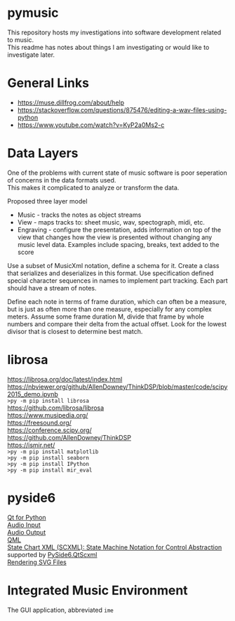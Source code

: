 # pymusic
This repository hosts my investigations into software development related to music.<br>
This readme has notes about things I am investigating or would like to investigate later.


# General Links
* https://muse.dillfrog.com/about/help
* https://stackoverflow.com/questions/875476/editing-a-wav-files-using-python
* https://www.youtube.com/watch?v=KyP2a0Ms2-c


# Data Layers
One of the problems with current state of music software is poor seperation of concerns in the data formats used.<br>
This makes it complicated to analyze or transform the data.<br>

Proposed three layer model
* Music - tracks the notes as object streams
* View - maps tracks to: sheet music, wav, spectograph, midi, etc.
* Engraving - configure the presentation, adds information on top of the view that changes how the view is presented without changing any music level data. Examples include spacing, breaks, text added to the score

Use a subset of MusicXml notation, define a schema for it.
Create a class that serializes and deserializes in this format.
Use specification defined special character sequences in names to implement part tracking.
Each part should have a stream of notes.

Define each note in terms of frame duration, which can often be a measure, but is just as often more than one measure, especially for any complex meters.
Assume some frame duration M, divide that frame by whole numbers and compare their delta from the actual offset.
Look for the lowest divisor that is closest to determine best match.


# librosa
https://librosa.org/doc/latest/index.html<br>
https://nbviewer.org/github/AllenDowney/ThinkDSP/blob/master/code/scipy2015_demo.ipynb<br>
`>py -m pip install librosa`<br>
https://github.com/librosa/librosa<br>
https://www.musipedia.org/<br>
https://freesound.org/<br>
https://conference.scipy.org/<br>
https://github.com/AllenDowney/ThinkDSP<br>
https://ismir.net/<br>
`>py -m pip install matplotlib`<br>
`>py -m pip install seaborn`<br>
`>py -m pip install IPython`<br>
`>py -m pip install mir_eval`<br>


# pyside6
[Qt for Python](https://doc.qt.io/qtforpython-6/index.html)<br>
[Audio Input](https://doc.qt.io/qt-6/qml-qtmultimedia-audioinput.html)<br>
[Audio Output](https://doc.qt.io/qt-6/qml-qtmultimedia-audiooutput.html)<br>
[QML](https://doc.qt.io/qtforpython-6/PySide6/QtQml/index.html#module-PySide6.QtQml)<br>
[State Chart XML (SCXML): State Machine Notation for Control Abstraction](https://www.w3.org/TR/scxml/) supported by [PySide6.QtScxml](https://doc.qt.io/qtforpython-6/PySide6/QtScxml/index.html#module-PySide6.QtScxml)<br>
[Rendering SVG Files](https://doc.qt.io/qtforpython-6/overviews/svgrendering.html#rendering-svg-files)<br>


# Integrated Music Environment
The GUI application, abbreviated `ime`
